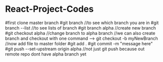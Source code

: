 # React-Project-Codes
#first clone master branch
#git branch       //to see which branch you are in      #git branch --list    //to see lists of branch
#git branch alpha    //create new branch
#git checkout alpha     //change branch to alpha branch     //we can also create branch and checkout with one command --> git checkout -b myNewBranch
//now add file to master folder 
#git add .
#git commit -m "message here"
#git push --set-upstream origin alpha         //not just git push because out remote repo dont have alpha branch yet


